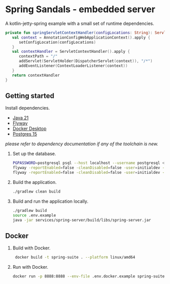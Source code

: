 # Spring Sandals - embedded server

A kotlin-jetty-spring example with a small set of runtime dependencies.

```kotlin
private fun springServletContextHandler(configLocations: String): ServletContextHandler {
   val context = AnnotationConfigWebApplicationContext().apply {
      setConfigLocation(configLocations)
   }
   val contextHandler = ServletContextHandler().apply {
      contextPath = "/"
      addServlet(ServletHolder(DispatcherServlet(context)), "/*")
      addEventListener(ContextLoaderListener(context))
   }
   return contextHandler
}
```

## Getting started

Install dependencies.

- [Java 21](https://adoptium.net/temurin/releases/?version=21)
- [Flyway](https://documentation.red-gate.com/fd)
- [Docker Desktop](https://www.docker.com/products/docker-desktop)
- [Postgres 15](https://www.postgresql.org/)

_please refer to dependency documentation if any of the toolchain is new._

1. Set up the database.
   ```bash
   PGPASSWORD=postgresql psql --host localhost --username postgresql < databases/create_databases.sql
   flyway -reportEnabled=false -cleanDisabled=false -user=initialdev -password=initialdev -url="jdbc:postgresql://localhost/sandals_development" -locations=filesystem:databases/spring clean migrate
   flyway -reportEnabled=false -cleanDisabled=false -user=initialdev -password=initialdev -url="jdbc:postgresql://localhost/sandals_test" -locations=filesystem:databases/spring clean migrate
   ```

1. Build the application.
    ```bash
    ./gradlew clean build
    ```

1. Build and run the application locally.
   ```bash
   ./gradlew build
   source .env.example
   java -jar services/spring-server/build/libs/spring-server.jar
   ```

## Docker

1. Build with Docker.
   ```bash
    docker build -t spring-suite . --platform linux/amd64
    ```

1. Run with Docker.
   ```bash
   docker run -p 8888:8888 --env-file .env.docker.example spring-suite
   ```